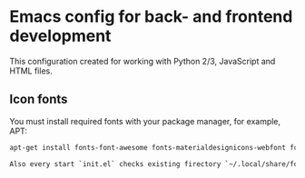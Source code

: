 # Emacs config for back- and frontend development

This configuration created for working with Python 2/3, JavaScript and HTML files.

## Icon fonts

You must install required fonts with your package manager, for example, APT:

```bash
apt-get install fonts-font-awesome fonts-materialdesignicons-webfont fonts-octicons```

Also every start `init.el` checks existing firectory `~/.local/share/fonts`. If this directory does not exists, called command `all-the-icons-install-fonts`.
